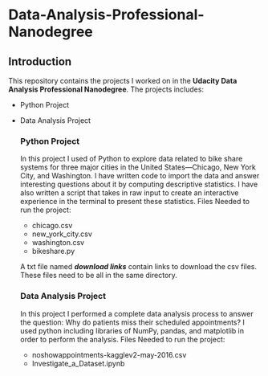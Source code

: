 # Data-Analysis-Professional-Nanodegree
## Introduction
This repository contains the projects I worked on in the **Udacity Data Analysis Professional Nanodegree**. The projects includes:
- Python Project
- Data Analysis Project
  
  ### Python Project
  In this project I used of Python to explore data related to bike share systems for three major cities in the United States—Chicago, New York City, and Washington. I have written code to import the data and answer interesting questions about it by computing descriptive statistics. I have also written a script that takes in raw input to create an interactive experience in the terminal to present these statistics.
  Files Needed to run the project:
  - chicago.csv
  - new_york_city.csv
  - washington.csv
  - bikeshare.py

  A txt file named **_download links_** contain links to download the csv files. These files need to be all in the same directory.
  
  ### Data Analysis Project
  In this project I performed a complete data analysis process to answer the question: Why do patients miss their scheduled appointments? I used python including libraries of NumPy, pandas, and matplotlib in order to perform the analysis.
Files Needed to run the project:
  - noshowappointments-kagglev2-may-2016.csv
  - Investigate_a_Dataset.ipynb

